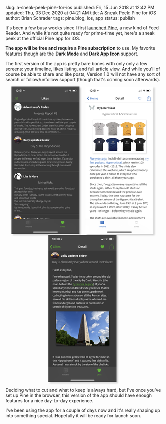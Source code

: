 slug: a-sneak-peek-pine-for-ios
published: Fri, 15 Jun 2018 at 12:42 PM
updated: Thu, 03 Dec 2020 at 04:21 AM
title: A Sneak Peek: Pine for iOS
author: Brian Schrader
tags: pine.blog, ios, app
status: publish

<style>
    div.image-container {
        width: unset;
        text-align:center;
        padding: 0px;
        float:none;
    }
    div img.pine-screenshot {
        max-height: unset;
        max-width: unset;
    }
    img.pine-screenshot {
        box-shadow: 4px 4px 5px #ccc;
        padding: 0;
        margin-right: 15px;
        display: inline;
        height:350pt;
    }
</style>

It's been a few busy weeks since I first [launched Pine][pine], a new kind of Feed Reader. And while it's not quite ready for prime-time yet, here's a sneak peek at the official Pine app for iOS.

**The app will be free and require a Pine subscription** to use. My favorite features though are the **Dark Mode** and **Dark App Icon** support.

The first version of the app is pretty bare bones with only only a few screens: your timeline, likes listing, and full article view. And while you'll of course be able to share and like posts, Version 1.0 will not have any sort of search or follow/unfollow support (though that's coming soon afterwards).

<div class="image-container">
<img
    class="pine-screenshot"
    src="/images/blog/pine/820-likes-dark.PNG"
/>
<img
    class="pine-screenshot"
    src="/images/blog/pine/820-post-light.PNG"
/>
<img
    class="pine-screenshot"
    src="/images/blog/pine/820-post-dark.PNG"
/>
</div>

Deciding what to cut and what to keep is always hard, but I've once you've set up Pine in the browser, this version of the app should have enough features for a nice day-to-day experience.

I've been using the app for a couple of days now and it's really shaping up into something special. Hopefully it will be ready for launch soon.

[pine]: //pine.blog

